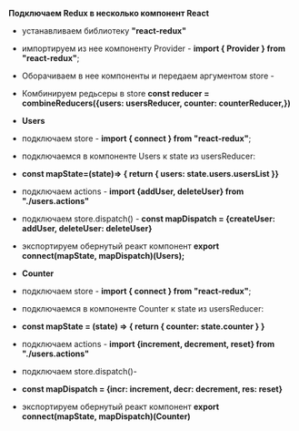 **Подключаем Redux в несколько компонент React**

* устанавливаем библиотеку **"react-redux"**
* импортируем из нее компоненту Provider - **import { Provider } from "react-redux"**;
* Оборачиваем в нее компоненты и передаем аргументом store -
 **<Provider store={store}><Counter /><Users /></Provider>**
* Комбинируем редьсеры в store **const reducer = combineReducers({users: usersReducer, counter: counterReducer,})**

* **Users**
* подключаем store - **import { connect } from "react-redux"**;
* подключаемcя в компоненте Users к state из usersReducer:
* **const mapState=(state)=> { return { users: state.users.usersList }}**
* подключаем actions - **import {addUser, deleteUser} from "./users.actions"**
* подключаем store.dispatch() - **const mapDispatch = {createUser: addUser, deleteUser: deleteUser}**
* экспортируем обернутый реакт компонент **export connect(mapState, mapDispatch)(Users);**

* **Counter**
* подключаем store - **import { connect } from "react-redux"**;
* подключаемcя в компоненте Counter к state из usersReducer:
* **const mapState = (state) => { return { counter: state.counter } }**
* подключаем actions - **import {increment, decrement, reset} from "./users.actions"**
* подключаем store.dispatch()-
* **const mapDispatch = {incr: increment, decr: decrement, res: reset}**
* экспортируем обернутый реакт компонент **export connect(mapState, mapDispatch)(Counter)**
